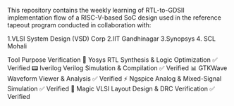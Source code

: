 This repository contains the weekly learning of RTL-to-GDSII implementation flow of a RISC-V-based SoC design used in the reference tapeout program conducted in collaboration with:

1.VLSI System Design (VSD) Corp
2.IIT Gandhinagar
3.Synopsys
4. SCL Mohali

Tool	Purpose	Verification
🧠 Yosys	RTL Synthesis & Logic Optimization	                ✅ Verified
📟 Iverilog	Verilog Simulation & Compilation	                ✅ Verified
📊 GTKWave	Waveform Viewer & Analysis	                      ✅ Verified
⚡ Ngspice	Analog & Mixed-Signal Simulation	                ✅ Verified
🎨 Magic VLSI	Layout Design & DRC Verification	              ✅ Verified
